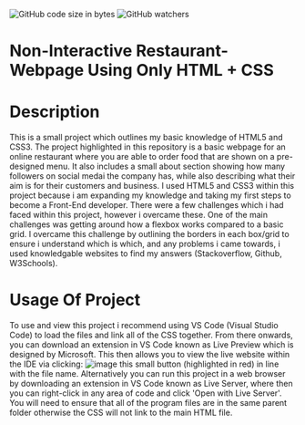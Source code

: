 <img alt="GitHub code size in bytes" src="https://img.shields.io/github/languages/code-size/TPlatts04/Restaurant-Webpage"> <img alt="GitHub watchers" src="https://img.shields.io/github/watchers/TPlatts04/Restaurant-Webpage">



# Non-Interactive Restaurant-Webpage Using Only HTML + CSS

# Description
This is a small project which outlines my basic knowledge of HTML5 and CSS3. The project highlighted in this repository is a basic webpage for an online restaurant where you are able to order food that are shown on a pre-designed menu. It also includes a small about section showing how many followers on social medai the company has, while also describing what their aim is for their customers and business.
I used HTML5 and CSS3 within this project because i am expanding my knowledge and taking my first steps to become a Front-End developer. 
There were a few challenges which i had faced within this project, however i overcame these. One of the main challenges was getting around how a flexbox works compared to a basic grid. I overcame this challenge by outlining the borders in each box/grid to ensure i understand which is which, and any problems i came towards, i used knowledgable websites to find my answers (Stackoverflow, Github, W3Schools).

# Usage Of Project
To use and view this project i recommend using VS Code (Visual Studio Code) to load the files and link all of the CSS together. From there onwards, you can download an extension in VS Code known as Live Preview which is designed by Microsoft. This then allows you to view the live website within the IDE via clicking: ![image](https://github.com/TPlatts04/Restaurant-Webpage/assets/67462990/2ad67947-79fe-41aa-9749-8bbcad0a0d54) this small button (highlighted in red) in line with the file name.
Alternatively you can run this project in a web browser by downloading an extension in VS Code known as Live Server, where then you can right-click in any area of code and click 'Open with Live Server'.
You will need to ensure that all of the program files are in the same parent folder otherwise the CSS will not link to the main HTML file.
